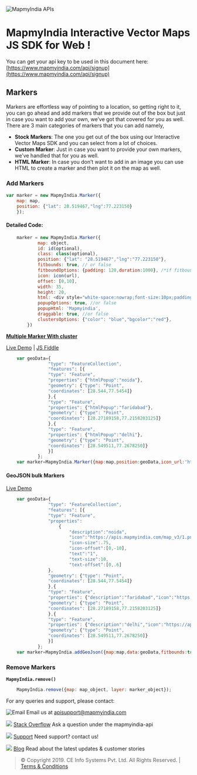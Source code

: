 ![MapmyIndia APIs](https://www.mapmyindia.com/api/img/mapmyindia-api.png)
# MapmyIndia Interactive Vector Maps JS SDK for Web !

You can get your api key to be used in this document here: [https://www.mapmyindia.com/api/signup](https://www.mapmyindia.com/api/signup)


## Markers

Markers are effortless way of pointing to a location, so getting right to it, you can go ahead and add markers that we provide out of the box but just in case you want to add your own, we’ve got that covered for you as well. There are 3 main categories of markers that you can add namely,  
-  **Stock Markers**: The one you get out of the box using our Interactive Vector Maps SDK and you can select from a lot of choices.  
-  **Custom Marker**: Just in case you want to provide your own markers, we’ve handled that for you as well.  
-  **HTML Marker**: In case you don’t want to add in an image you can use HTML to create a marker and then plot it on the map as well.

### Add Markers

```js
var marker = new MapmyIndia.Marker({
    map: map,
    position: {"lat": 28.519467,"lng":77.223150}
	});
```
#### Detailed Code:

```js
	marker = new MapmyIndia.Marker({
			map: object,
			id: id(optional),
			class: class(optional),
			position: {"lat": "28.519467","lng":"77.223150"},
			fitbounds: true, // or false
			fitboundOptions: {padding: 120,duration:1000}, /*if fitbound true*/
			icon: icon(url),
			offset: [0,10],
			width: 35,
			height: 20,
			html: <div style="white-space:nowrap;font-size:10px;padding l					eft:15px;color:#fff">Hello World</div>,
			popupOptions: true, //or false 
			popupHtml: 'Mapmyindia',
			draggable: true, //or false
			clustersOptions: {"color": "blue","bgcolor":"red"},
		})
```

[**Multiple Marker With cluster**](#Multiple-Marker-With-cluster)

[Live Demo](https://www.mapmyindia.com/api/advanced-maps/WebSDK-LiveDemo/multiple-marker) | [JS Fiddle](https://jsfiddle.net/mapmyindia_map/efo0cn2r/)

```js
    var geoData={
                "type": "FeatureCollection",
                "features": [{
                "type": "Feature",
                "properties": {"htmlPopup":"noida"},
                "geometry": {"type": "Point",
                "coordinates": [28.544,77.5454]}
                },{
                "type": "Feature",
                "properties": {"htmlPopup":"faridabad"},
                "geometry": {"type": "Point",
                "coordinates": [28.27189158,77.2158203125]}
                },{
                "type": "Feature",
                "properties": {"htmlPopup":"delhi"},
                "geometry": {"type": "Point",
                "coordinates": [28.549511,77.2678250]}
                }]
            };
    var marker=MapmyIndia.Marker({map:map,position:geoData,icon_url:'https://apis.mapmyindia.com/map_v3/1.png',clusters:true,fitbounds:true,fitboundOptions:{padding: 120,duration:1000},popupOptions:{offset: {'bottom': [0, -20]}}});
```

#### GeoJSON bulk Markers

[Live Demo](https://www.mapmyindia.com/api/advanced-maps/WebSDK-LiveDemo/addgeojson)

```js
	var geoData={
				"type": "FeatureCollection",
				"features": [{
				"type": "Feature",
				"properties":
					{
						"description":"noida",
						"icon":"https://apis.mapmyindia.com/map_v3/1.png",
						"icon-size":.75,
						"icon-offset":[0,-10],
						"text":"1",
						"text-size":10,
						"text-offset":[0,.6]
				},
				"geometry": {"type": "Point",
				"coordinates": [28.544,77.5454]}
				},{
				"type": "Feature",
				"properties": {"description":"faridabad","icon":"https://apis.mapmyindia.com/map_v3/1.png"},
				"geometry": {"type": "Point",
				"coordinates": [28.27189158,77.2158203125]}
				},{
				"type": "Feature",
				"properties": {"description":"delhi","icon":"https://apis.mapmyindia.com/map_v3/1.png"},
				"geometry": {"type": "Point",
				"coordinates": [28.549511,77.2678250]}
				}]
			};
	var marker=MapmyIndia.addGeoJson({map:map,data:geoData,fitbounds:true,cType:0});
```


### Remove Markers

**`MapmyIndia.remove()`**

```js
	MapmyIndia.remove({map: map_object, layer: marker_object});
```


For any queries and support, please contact: 

![Email](https://www.google.com/a/cpanel/mapmyindia.co.in/images/logo.gif?service=google_gsuite) 
Email us at [apisupport@mapmyindia.com](mailto:apisupport@mapmyindia.com)

![](https://www.mapmyindia.com/api/img/icons/stack-overflow.png)
[Stack Overflow](https://stackoverflow.com/questions/tagged/mapmyindia-api)
Ask a question under the mapmyindia-api

![](https://www.mapmyindia.com/api/img/icons/support.png)
[Support](https://www.mapmyindia.com/api/index.php#f_cont)
Need support? contact us!

![](https://www.mapmyindia.com/api/img/icons/blog.png)
[Blog](http://www.mapmyindia.com/blog/)
Read about the latest updates & customer stories


> © Copyright 2019. CE Info Systems Pvt. Ltd. All Rights Reserved. | [Terms & Conditions](http://www.mapmyindia.com/api/terms-&-conditions)